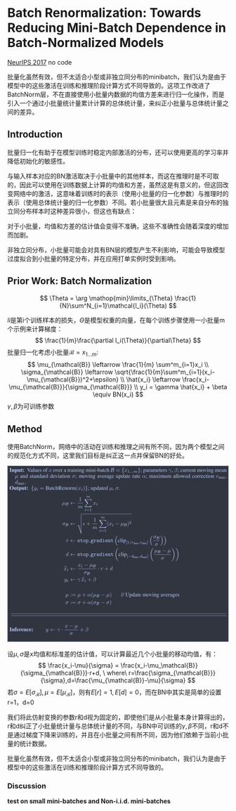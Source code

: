 # Batch Renormalization: Towards Reducing Mini-Batch Dependence in Batch-Normalized Models

[NeurIPS 2017](https://proceedings.neurips.cc/paper/2017/hash/c54e7837e0cd0ced286cb5995327d1ab-Abstract.html)	no code 

批量化虽然有效，但不太适合小型或非独立同分布的minibatch，我们认为是由于模型中的这些激活在训练和推理阶段计算方式不同导致的。这项工作改进了BatchNorm层，不在直接使用小批量内数据的均值方差来进行归一化操作，而是引入一个通过小批量统计量累计计算的总体统计量，来纠正小批量与总体统计量之间的差异。

## Introduction 

批量归一化有助于在模型训练时稳定内部激活的分布，还可以使用更高的学习率并降低初始化的敏感性。

与输入样本对应的BN激活取决于小批量中的其他样本，而这在推理时是不可取的，因此可以使用在训练数据上计算的均值和方差，虽然这是有意义的，但这回改变网络中的激活，这意味着训练时的表示（使用小批量的归一化参数）与推理时的表示（使用总体统计量的归一化参数）不同。若小批量很大且元素是来自分布的独立同分布样本时这种差异很小，但这也有缺点：

对于小批量，均值和方差的估计值会变得不准确，这些不准确性会随着深度的增加而加剧。

非独立同分布，小批量可能会对具有BN层的模型产生不利影响，可能会导致模型过度拟合到小批量的特定分布，并在应用打单实例时受到影响。



## Prior Work: Batch Normalization

$$
\Theta = \arg \mathop{min}\limits_{\Theta} \frac{1}{N}\sum^N_{i=1}\mathcal{l_i}(\Theta)
$$

$li$是第i个训练样本的损失，$\Theta$是模型权重的向量，在每个训练步骤使用一小批量m个示例来计算梯度：
$$
\frac{1}{m}\frac{\partial l_i(\Theta)}{\partial\Theta}
$$
批量归一化考虑小批量$\mathcal{B}={x_{1...m}}$:
$$
\mu_{\mathcal{B}} \leftarrow \frac{1}{m} \sum^m_{i=1}x_i \\
\sigma_{\mathcal{B}} \leftarrow \sqrt{\frac{1}{m}\sum^m_{i=1}(x_i-\mu_{\mathcal{B}})^2+\epsilon} \\
\hat{x_i} \leftarrow \frac{x_i-\mu_{\mathcal{B}}}{\sigma_{\mathcal{B}}} \\
y_i = \gamma \hat{x_i} + \beta \equiv BN(x_i)
$$
$\gamma, \beta$为可训练参数

## Method

使用BatchNorm，网络中的活动在训练和推理之间有所不同，因为两个模型之间的规范化方式不同，这里我们目标是纠正这一点并保留BN的好处。

![image-20240326113421129](imgs/image-20240326113421129.png)

设$\mu,\sigma$是x均值和标准差的估计值，可以计算最近几个小批量的移动均值，有：
$$
\frac{x_i-\mu}{\sigma} = \frac{x_i-\mu_\mathcal{B}}{\sigma_{\mathcal{B}}}·r+d, \ where\ r=\frac{\sigma_{\mathcal{B}}}{\sigma},d=\frac{\mu_{\mathcal{B}}-\mu}{\sigma}
$$
若$\sigma = E[\sigma_{\mathcal{B}}],\mu=E[\mu_{\mathcal{B}}]$，则有$E[r]=1,E[d]=0$，而在BN中其实是简单的设置r=1，d=0

我们将此仿射变换的参数r和d视为固定的，即使他们是从小批量本身计算得出的，r和d纠正了小批量统计量与总体统计量的不同，与BN中可训练的$\gamma,\beta$不同，r和d不是通过梯度下降来训练的，并且在小批量之间有所不同，因为他们依赖于当前小批量的统计数据。

批量化虽然有效，但不太适合小型或非独立同分布的minibatch，我们认为是由于模型中的这些激活在训练和推理阶段计算方式不同导致的。



### Discussion 

**test on small mini-batches and Non-i.i.d. mini-batches**



